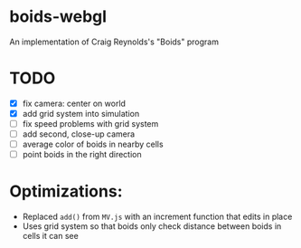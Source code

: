 # boids-webgl
An implementation of Craig Reynolds's "Boids" program

# TODO
- [x] fix camera: center on world
- [x] add grid system into simulation
- [ ] fix speed problems with grid system
- [ ] add second, close-up camera
- [ ] average color of boids in nearby cells
- [ ] point boids in the right direction

# Optimizations:
- Replaced `add()` from `MV.js` with an increment function that edits in place
- Uses grid system so that boids only check distance between boids in cells
  it can see
